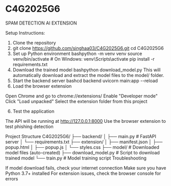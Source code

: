# C4G2025G6
SPAM DETECTION AI EXTENSION

Setup Instructions:
1. Clone the repository
2. git clone https://github.com/singhaa03/C4G2025G6.git
cd C4G2025G6
3. Set up Python environment
bashpython -m venv venv
source venv/bin/activate  # On Windows: venv\Scripts\activate
pip install -r requirements.txt
4. Download the trained model
bashpython download_model.py
This will automatically download and extract the model files to the model/ folder.
5. Start the backend server
bashcd backend
uvicorn main:app --reload
6. Load the browser extension

Open Chrome and go to chrome://extensions/
Enable "Developer mode"
Click "Load unpacked"
Select the extension folder from this project

6. Test the application

The API will be running at http://127.0.0.1:8000
Use the browser extension to test phishing detection

Project Structure
C4G2025G6/
├── backend/
│   ├── main.py          # FastAPI server
│   └── requirements.txt
├── extension/
│   ├── manifest.json
│   ├── popup.html
│   ├── popup.js
│   └── styles.css
├── model/               # Downloaded model files (auto-created)
├── download_model.py    # Script to download trained model
└── train.py            # Model training script
Troubleshooting

If model download fails, check your internet connection
Make sure you have Python 3.7+ installed
For extension issues, check the browser console for errors
